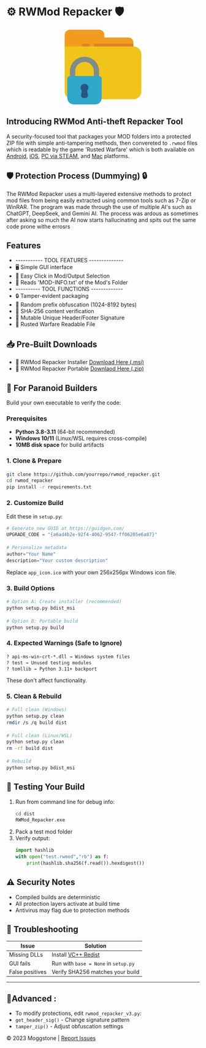 # ⚙️ RWMod Repacker 🛡️

<div align="center">
<img width="200" height="195" src="docs/lock.png" alt="Icon of the tool" title="Tool Icon">
</div>

## Introducing RWMod Anti-theft Repacker Tool
 A security-focused tool that packages your MOD folders into a protected ZIP file with simple anti-tampering methods, then convereted to `.rwmod` files which is readable by the game 'Rusted Warfare' which is both available on [Android](https://play.google.com/store/apps/details?id=com.corrodinggames.rts&hl=en_US), [iOS](https://apps.apple.com/us/app/rusted-warfare-rts/id1514329124), [PC via STEAM](https://store.steampowered.com/app/647960/Rusted_Warfare__RTS/), and [Mac](https://apps.apple.com/us/app/rusted-warfare-rts/id1514329124) platforms.

## 🛡️ Protection Process (Dummying) 🔒

The RWMod Repacker uses a multi-layered extensive methods to protect mod files from being easily extracted using common tools such as 7-Zip or WinRAR.
The program was made through the use of multiple AI's such as ChatGPT, DeepSeek, and Gemini AI. The process was ardous as sometimes after asking so much the AI now starts hallucinating and spits out the same code prone withe errosrs


## Features
- ----------- TOOL FEATURES --------------
- 🖥️ Simple GUI interface
- 📂 Easy Click in Mod/Output Selection
- 📰 Reads 'MOD-INFO.txt' of the Mod's Folder
- ---------- TOOL FUNCTIONS -------------
- 🔒 Tamper-evident packaging
- 🎲 Random prefix obfuscation (1024-8192 bytes)
- 🔐 SHA-256 content verification
- 🔏 Mutable Unique Header/Footer Signature
- 💽 Rusted Warfare Readable File


## 📥 Pre-Built Downloads
- 💽 RWMod Repacker Installer [Download Here (.msi)](https://github.com/Moggle-Khraum/rwmod_repacker/blob/main/releases/program_installer/RWMod_Repacker_Setup.msi)
- 🧰 RWMod Repacker Portable [Downlaod Here (.zip)](https://github.com/Moggle-Khraum/rwmod_repacker/blob/main/releases/portable_zips/RWMod_repacker_v1.3.zip)

## 🔨 For Paranoid Builders
Build your own executable to verify the code:

### Prerequisites
- **Python 3.8-3.11** (64-bit recommended)
- **Windows 10/11** (Linux/WSL requires cross-compile)
- **10MB disk space** for build artifacts

### 1. Clone & Prepare
```bash
git clone https://github.com/yourrepo/rwmod_repacker.git
cd rwmod_repacker
pip install -r requirements.txt
```

### 2. Customize Build
Edit these in `setup.py`:
```python
# Generate new GUID at https://guidgen.com/
UPGRADE_CODE = "{a6ad4b2e-92f4-4062-9547-ff06205e6a87}" 

# Personalize metadata
author="Your Name"
description="Your custom description"
```

Replace `app_icon.ico` with your own 256x256px Windows icon file.

### 3. Build Options
```bash
# Option A: Create installer (recommended)
python setup.py bdist_msi

# Option B: Portable build
python setup.py build
```

### 4. Expected Warnings (Safe to Ignore)
```
? api-ms-win-crt-*.dll → Windows system files
? test → Unused testing modules
? tomllib → Python 3.11+ backport
```
These don't affect functionality.

### 5. Clean & Rebuild
```bash
# Full clean (Windows)
python setup.py clean
rmdir /s /q build dist

# Full clean (Linux/WSL)
python setup.py clean
rm -rf build dist

# Rebuild
python setup.py bdist_msi
```

## 🧪 Testing Your Build
1. Run from command line for debug info:
   ```bash
   cd dist
   RWMod_Repacker.exe
   ```
2. Pack a test mod folder
3. Verify output:
   ```python
   import hashlib
   with open("test.rwmod","rb") as f:
       print(hashlib.sha256(f.read()).hexdigest())
   ```

## ⚠️ Security Notes
- Compiled builds are deterministic
- All protection layers activate at build time
- Antivirus may flag due to protection methods

## 🚨 Troubleshooting
| Issue | Solution |
|-------|----------|
| Missing DLLs | Install [VC++ Redist](https://aka.ms/vs/17/release/vc_redist.x64.exe) |
| GUI fails | Run with `base = None` in `setup.py` |
| False positives | Verify SHA256 matches your build |

---
## 🔧Advanced : 
- To modify protections, edit `rwmod_repacker_v3.py`:
- `get_header_sig()` - Change signature pattern
- `tamper_zip()` - Adjust obfuscation settings

© 2023 Moggstone | [Report Issues](https://github.com/Moggle-Khraum/rwmod_repacker/issues)
